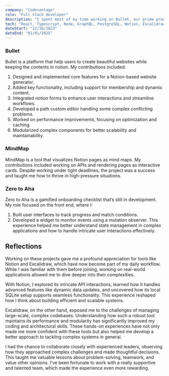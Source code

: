 ```yaml
---
company: "Codevantage"
role: "Full stack developer"
description: "I spent most of my time working on Bullet, our prime product, while also contributing to MindMap and Zero to Aha. Here's a detailed look at what I worked on and learned:"
tech: "React, Typescript, Node, GraphQL, PostgreSQL, Notion, Excalidraw"
dateStart: "12/18/2023"
dateEnd: "01/01/2025"
---
```



### Bullet
Bullet is a platform that help users to create beautiful websites while keeping the contents in notion. My contributions included:

1. Designed and implemented core features for a Notion-based website generator.
2. Added key functionality, including support for membership and dynamic content.
3. Integrated notion forms to enhance user interactions and streamline workflows.
4. Developed a path custom editor handling some complex conflicting problems.
5. Worked on performance improvements, focusing on optimization and caching.
6. Modularized complex components for better scalability and maintainability.


### MindMap
MindMap is a tool that visualizes Notion pages as mind maps. My contributions included working on APIs and rendering pages as interactive cards. Despite working under tight deadlines, the project was a success and taught me how to thrive in high-pressure situations.

### Zero to Aha
Zero to Aha is a gamified onboarding checklist that’s still in development. My role focused on the front end, where I:

1. Built user interfaces to track progress and match conditions.
2. Developed a widget to monitor events using a mutation observer.
This experience helped me better understand state management in complex applications and how to handle intricate user interactions effectively.


## Reflections
Working on these projects gave me a profound appreciation for tools like Notion and Excalidraw, which have now become part of my daily workflow. While I was familiar with them before joining, working on real-world applications allowed me to dive deeper into their complexities.

With Notion, I explored its intricate API interactions, learned how it handles advanced features like dynamic data updates, and uncovered how its local SQLite setup supports seamless functionality. This experience reshaped how I think about building efficient and scalable systems.

Excalidraw, on the other hand, exposed me to the challenges of managing large-scale, complex codebases. Understanding how such a robust tool maintains its performance and modularity has significantly improved my coding and architectural skills. These hands-on experiences have not only made me more confident with these tools but also helped me develop a better approach to tackling complex systems in general.

I had the chance to collaborate closely with experienced leaders, observing how they approached complex challenges and made thoughtful decisions. This taught me valuable lessons about problem-solving, teamwork, and value other opinions. I’ve been fortunate to work with a really supportive and talented team, which made the experience even more rewarding.

